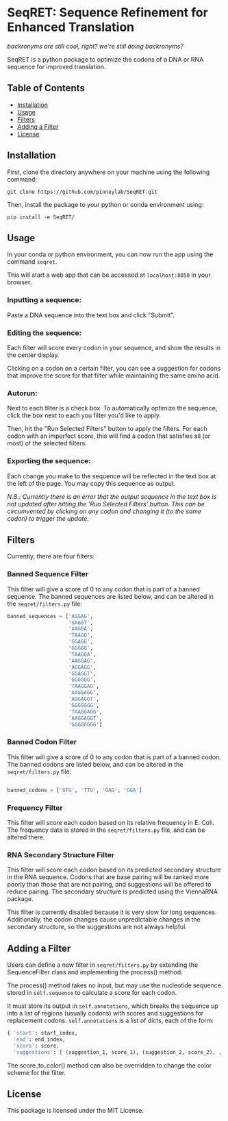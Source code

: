 # SeqRET: Sequence Refinement for Enhanced Translation
*backronyms are still cool, right? we're still doing backronyms?*

SeqRET is a python package to optimize the codons of a DNA or RNA sequence for improved translation.


## Table of Contents

- [Installation](#installation)
- [Usage](#usage)
- [Filters](#filters)
- [Adding a Filter](#adding-a-filter)
- [License](#license)

## Installation

First, clone the directory anywhere on your machine using the following command:

```git clone https://github.com/pinneylab/SeqRET.git```

Then, install the package to your python or conda environment using:

```pip install -e SeqRET/```


## Usage

In your conda or python environment, you can now run the app using the command `seqret`.

This will start a web app that can be accessed at `localhost:8050` in your browser.

### Inputting a sequence:
Paste a DNA sequence into the text box and click "Submit".

### Editing the sequence:
Each filter will score every codon in your sequence, and show the results in the center display.

Clicking on a codon on a certain filter, you can see a suggestion for codons that improve the score for that filter while maintaining the same amino acid.

### Autorun:
Next to each filter is a check box. To automatically optimize the sequence, click the box next to each you filter you'd like to apply.

Then, hit the "Run Selected Filters" button to apply the filters. For each codon with an imperfect score, this will find a codon that satisfies all (or most) of the selected filters.

### Exporting the sequence:
Each change you make to the sequence will be reflected in the text box at the left of the page. You may copy this sequence as output.

*N.B.: Currently there is an error that the output sequence in the text box is not updated after hitting the 'Run Selected Filters' button. This can be circumvented by clicking on any codon and changing it (to the same codon) to trigger the update.*


## Filters

Currently, there are four filters:

### Banned Sequence Filter
This filter will give a score of 0 to any codon that is part of a banned sequence. The banned sequences are listed below, and can be altered in the `seqret/filters.py` file:
    
```python
banned_sequences = ['AGGAG', 
                    'GAGGT', 
                    'AAGGA', 
                    'TAAGG', 
                    'GGAGG', 
                    'GGGGG', 
                    'TAAGGA', 
                    'AAGGAG', 
                    'AGGAGG', 
                    'GGAGGT', 
                    'GGGGGG', 
                    'TAAGGAG', 
                    'AAGGAGG', 
                    'AGGAGGT', 
                    'GGGGGGG', 
                    'TAAGGAGG', 
                    'AAGGAGGT', 
                    'GGGGGGGG']
```

### Banned Codon Filter
This filter will give a score of 0 to any codon that is part of a banned codon. The banned codons are listed below, and can be altered in the `seqret/filters.py` file:

```python

banned_codons = ['GTG', 'TTG', 'GAG', 'GGA']
```

### Frequency Filter
This filter will score each codon based on its relative frequency in E. Coli. The frequency data is stored in the `seqret/filters.py` file, and can be altered there.

### RNA Secondary Structure Filter
This filter will score each codon based on its predicted secondary structure in the RNA sequence. Codons that are base pairing will be ranked more poorly than those that are not pairing, and suggestions will be offered to reduce pairing. The secondary structure is predicted using the ViennaRNA package.

This filter is currently disabled because it is very slow for long sequences. Additionally, the codon changes cause unpredictable changes in the secondary structure, so the suggestions are not always helpful.

## Adding a Filter

Users can define a new filter in `seqret/filters.py` by extending the SequenceFilter class and implementing the process() method.

The process() method takes no input, but may use the nucleotide sequence stored in `self.sequence` to calculate a score for each codon.

It must store its output in `self.annotations`, which breaks the sequence up into a list of regions (usually codons) with scores and suggestions for replacement codons.
`self.annotations` is a list of dicts, each of the form:

```python
{ 'start': start_index,
  'end': end_index,
  'score': score,
  'suggestions': [ (suggestion_1, score_1), (suggestion_2, score_2), ... ]}
```

The score_to_color() method can also be overridden to change the color scheme for the filter.

## License

This package is licensed under the MIT License.